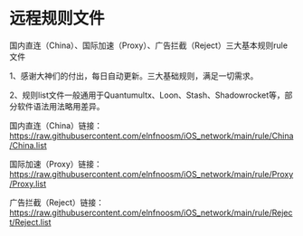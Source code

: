 # 远程规则文件
国内直连（China）、国际加速（Proxy）、广告拦截（Reject）三大基本规则rule文件

1、感谢大神们的付出，每日自动更新。三大基础规则，满足一切需求。

2、规则list文件一般通用于Quantumultx、Loon、Stash、Shadowrocket等，部分软件语法用法略用差异。

国内直连（China）链接：https://raw.githubusercontent.com/elnfnoosm/iOS_network/main/rule/China/China.list

国际加速（Proxy）链接：https://raw.githubusercontent.com/elnfnoosm/iOS_network/main/rule/Proxy/Proxy.list

广告拦截（Reject）链接：https://raw.githubusercontent.com/elnfnoosm/iOS_network/main/rule/Reject/Reject.list
